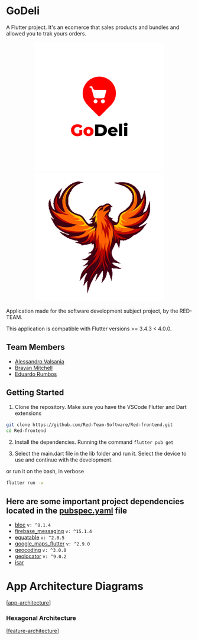 # GoDeli

A Flutter project. It's an ecomerce that sales products and bundles and allowed you to trak yours orders.
<p align="center">
   <img src="/images/logo.png" alt="Logo-app" width="350">
   <img src="/images/phoenix.png" alt="Logo-Team" width="350">
</p>

Application made for the software development subject project, by the RED-TEAM.<br>

This application is compatible with Flutter versions >= 3.4.3 < 4.0.0.

## Team Members
*   [Alessandro Valsania](https://github.com/ValsaniaUCAB)
*   [Brayan Mitchell](https://github.com/bratik121)
*   [Eduardo Rumbos](https://github.com/rumbose)

## Getting Started
1. Clone the repository. Make sure you have the VSCode Flutter and Dart extensions
```bash
git clone https://github.com/Red-Team-Software/Red-frontend.git
cd Red-frontend
```

2. Install the dependencies. Running the command `flutter pub get`
   
3. Select the main.dart file in the lib folder and run it. Select the device to use and continue with the development.

or run it on the bash, in verbose
```bash
flutter run -v
```
## Here are some important project dependencies located in the [pubspec.yaml](/pubspec.yaml) file
* [bloc](https://pub.dev/packages/bloc) `v: ^8.1.4`
* [firebase_messaging](https://pub.dev/packages/firebase_messaging) `v: ^15.1.4`
* [equatable](https://pub.dev/packages/equatable) `v: ^2.0.5`
* [google_maps_flutter](https://pub.dev/packages/google_maps_flutter) `v: ^2.9.0`
* [geocoding](https://pub.dev/packages/geocoding) `v: ^3.0.0`
* [geolocator](https://pub.dev/packages/geolocator) `v: ^9.0.2`
* [isar](https://pub.dev/packages/isar)

# App Architecture Diagrams
[[app-architecture]('/images/Diagram-flutter-front.png')]

### Hexagonal Architecture
[[feature-architecture]('/images/HexagonalProducts.png')]



